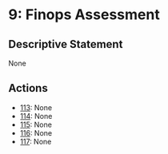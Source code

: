 # 9: Finops Assessment

## Descriptive Statement

None

## Actions

- [113](/assessments/actions/113.md): None
- [114](/assessments/actions/114.md): None
- [115](/assessments/actions/115.md): None
- [116](/assessments/actions/116.md): None
- [117](/assessments/actions/117.md): None

